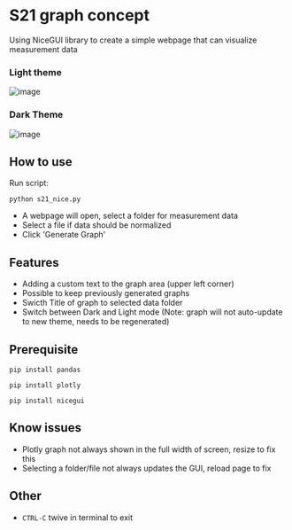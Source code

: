 # S21 graph concept
Using NiceGUI library to create a simple webpage that can visualize measurement data
### Light theme
![image](https://github.com/KillalotX/s21_graph/assets/101448966/3b2d524f-6885-47a4-8ae5-fb63688455da)
### Dark Theme
![image](https://github.com/KillalotX/s21_graph/assets/101448966/19a72e27-4a01-402b-8778-2f5a7babd9a7)



## How to use
Run script:

`python s21_nice.py`

- A webpage will open, select a folder for measurement data
- Select a file if data should be normalized
- Click 'Generate Graph'

## Features
- Adding a custom text to the graph area (upper left corner)
- Possible to keep previously generated graphs
- Swicth Title of graph to selected data folder
- Switch between Dark and Light mode (Note: graph will not auto-update to new theme, needs to be regenerated)

## Prerequisite
`pip install pandas`

`pip install plotly`

`pip install nicegui`

## Know issues
- Plotly graph not always shown in the full width of screen, resize to fix this
- Selecting a folder/file not always updates the GUI, reload page to fix 

## Other
- `CTRL-C` twive in terminal to exit
